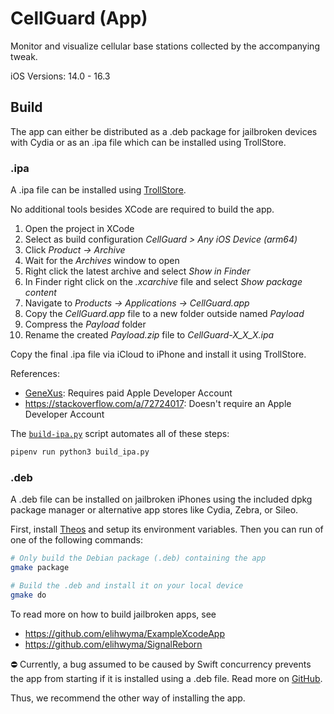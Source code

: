 # CellGuard (App)

Monitor and visualize cellular base stations collected by the accompanying tweak.

iOS Versions: 14.0 - 16.3

## Build

The app can either be distributed as a .deb package for jailbroken devices with Cydia or as an .ipa file which can be installed using TrollStore.

### .ipa

A .ipa file can be installed using [TrollStore](https://github.com/opa334/TrollStore).

No additional tools besides XCode are required to build the app.

1. Open the project in XCode
2. Select as build configuration *CellGuard > Any iOS Device (arm64)*
3. Click *Product -> Archive*
4. Wait for the *Archives* window to open
5. Right click the latest archive and select *Show in Finder*
6. In Finder right click on the *.xcarchive* file and select *Show package content*
7. Navigate to *Products -> Applications -> CellGuard.app*
8. Copy the *CellGuard.app* file to a new folder outside named *Payload*
9. Compress the *Payload* folder
10. Rename the created *Payload.zip* file to *CellGuard-X_X_X.ipa*

Copy the final .ipa file via iCloud to iPhone and install it using TrollStore.

References:
- [GeneXus](https://wiki.genexus.com/commwiki/servlet/wiki?34616,HowTo%3A+Create+an+.ipa+file+from+XCode): Requires paid Apple Developer Account 
- https://stackoverflow.com/a/72724017: Doesn't require an Apple Developer Account

The [`build-ipa.py`](./build_ipa.py) script automates all of these steps:
```sh
pipenv run python3 build_ipa.py
```

### .deb

A .deb file can be installed on jailbroken iPhones using the included dpkg package manager or alternative app stores like Cydia, Zebra, or Sileo. 

First, install [Theos](https://theos.dev/docs/) and setup its environment variables.
Then you can run of one of the following commands:

```bash
# Only build the Debian package (.deb) containing the app
gmake package

# Build the .deb and install it on your local device
gmake do
```

To read more on how to build jailbroken apps, see
- https://github.com/elihwyma/ExampleXcodeApp
- https://github.com/elihwyma/SignalReborn

⛔️ Currently, a bug assumed to be caused by Swift concurrency prevents the app from starting if it is installed using a .deb file. Read more on [GitHub](https://github.com/utmapp/UTM/issues/3628#issuecomment-1144471721).

Thus, we recommend the other way of installing the app.